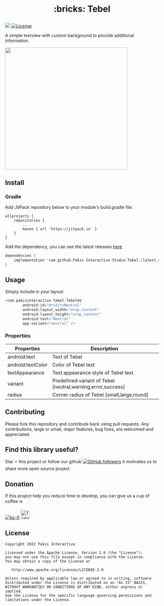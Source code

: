<h1>
	<p align="center">
	    :bricks: Tebel
	</p>
</h1>

[![](https://jitpack.io/v/Pakis-Interactive-Studio/Tebel.svg)](https://jitpack.io/#Pakis-Interactive-Studio/Tebel)
<a href="https://opensource.org/licenses/Apache-2.0"><img alt="License" src="https://img.shields.io/badge/License-Apache%202.0-blue.svg"/></a>

A simple textview with custom background to provide additional information.

<img src="https://user-images.githubusercontent.com/19986771/180936364-c4050723-0123-4969-ac93-96593be4c546.png" width="400" />

## Install
### Gradle
Add JitPack repository below to your module's build.gradle file:
```
allprojects {
	repositories {
		...
		maven { url 'https://jitpack.io' }
	}
}
```
Add the dependency, you can see the latest releases <a href="https://github.com/Pakis-Interactive-Studio/Tebel/releases">here</a>

``` Kotlin
dependencies {
    implementation 'com.github.Pakis-Interactive-Studio:Tebel:[latest_release]'
}
```

## Usage
Simply include in your layout:
``` Kotlin
<com.pakisinteractive.tebel.TebelAV
        android:id="@+id/tvNeutral"
        android:layout_width="wrap_content"
        android:layout_height="wrap_content"
        android:text="Neutral"
        app:variant="neutral" />
```

### Properties

| Properties  | Description |
| ------------- | ------------- |
| android:text  | Text of Tebel  |
| android:textColor  | Color of Tebel text  |
| textAppearance  | Text appearance style of Tebel text  |
| variant  | Predefined variant of Tebel [neutral,warning,error,success]  |
| radius  | Corner radius of Tebel [small,large,round]  |

## Contributing 
Please fork this repository and contribute back using pull requests.
Any contributions, large or small, major features, bug fixes, are welcomed and appreciated 

## Find this library useful? 
Star :star: this project or follow our github <a href="https://github.com/Pakis-Interactive-Studio" target="blank">![GitHub followers](https://img.shields.io/github/followers/Pakis-Interactive-Studio?style=social)</a> it motivates us to share more open source project

## Donation 
If this project help you reduce time to develop, you can give us a cup of coffee ☕

[![ko-fi](https://ko-fi.com/img/githubbutton_sm.svg)](https://ko-fi.com/K3K0E2QMQ) <a href="https://trakteer.id/pakis-interactive-bn1xg" target="_blank"><img id="wse-buttons-preview" src="https://cdn.trakteer.id/images/embed/trbtn-red-5.png" height="30" style="border: 0px; height: 30px;" alt="Trakteer Saya"></a>

## License
```
Copyright 2022 Pakis Interactive

Licensed under the Apache License, Version 2.0 (the "License");
you may not use this file except in compliance with the License.
You may obtain a copy of the License at

   http://www.apache.org/licenses/LICENSE-2.0

Unless required by applicable law or agreed to in writing, software
distributed under the License is distributed on an "AS IS" BASIS,
WITHOUT WARRANTIES OR CONDITIONS OF ANY KIND, either express or implied.
See the License for the specific language governing permissions and
limitations under the License.
```
